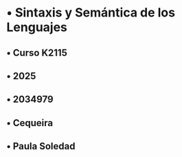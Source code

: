 # • Sintaxis y Semántica de los Lenguajes

 ## • Curso K2115
 
 ## • 2025
 
 ## • 2034979
 
 ## • Cequeira
 
 ## • Paula Soledad
